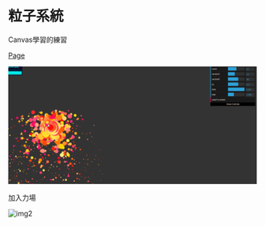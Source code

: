 # 粒子系統

Canvas學習的練習

[Page](https://zhen-wei.github.io/particle-practise/)

![img1](./img/img1.gif)

加入力場

![img2](./img/img2.gif)
